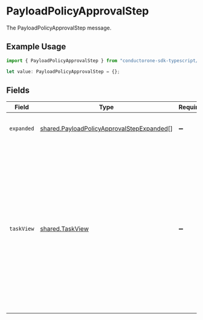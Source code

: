 # PayloadPolicyApprovalStep

The PayloadPolicyApprovalStep message.

## Example Usage

```typescript
import { PayloadPolicyApprovalStep } from "conductorone-sdk-typescript/sdk/models/shared";

let value: PayloadPolicyApprovalStep = {};
```

## Fields

| Field                                                                                                                                                                                            | Type                                                                                                                                                                                             | Required                                                                                                                                                                                         | Description                                                                                                                                                                                      |
| ------------------------------------------------------------------------------------------------------------------------------------------------------------------------------------------------ | ------------------------------------------------------------------------------------------------------------------------------------------------------------------------------------------------ | ------------------------------------------------------------------------------------------------------------------------------------------------------------------------------------------------ | ------------------------------------------------------------------------------------------------------------------------------------------------------------------------------------------------ |
| `expanded`                                                                                                                                                                                       | [shared.PayloadPolicyApprovalStepExpanded](../../../sdk/models/shared/payloadpolicyapprovalstepexpanded.md)[]                                                                                    | :heavy_minus_sign:                                                                                                                                                                               | List of serialized related objects.                                                                                                                                                              |
| `taskView`                                                                                                                                                                                       | [shared.TaskView](../../../sdk/models/shared/taskview.md)                                                                                                                                        | :heavy_minus_sign:                                                                                                                                                                               | Contains a task and JSONPATH expressions that describe where in the expanded array related objects are located. This view can be used to display a fully-detailed dashboard of task information. |